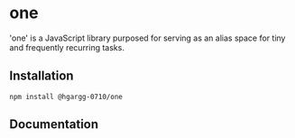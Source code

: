 # one

'one' is a JavaScript library purposed for serving as an alias space for tiny and frequently recurring tasks.

## Installation

```
npm install @hgargg-0710/one
```

## Documentation

<!-- TODO: ADD THE DOCUMENTATION! -->